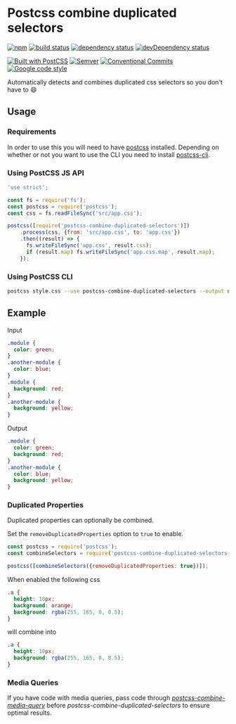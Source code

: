 # Postcss combine duplicated selectors

<!-- current project status -->

[![npm](https://img.shields.io/npm/v/postcss-combine-duplicated-selectors.svg)](https://www.npmjs.com/package/postcss-combine-duplicated-selectors)
[![build status](https://github.com/ChristianMurphy/postcss-combine-duplicated-selectors/workflows/CI/badge.svg)](https://github.com/ChristianMurphy/postcss-combine-duplicated-selectors/actions)
[![dependency status](https://david-dm.org/ChristianMurphy/postcss-combine-duplicated-selectors.svg)](https://david-dm.org/ChristianMurphy/postcss-combine-duplicated-selectors)
[![devDependency status](https://david-dm.org/ChristianMurphy/postcss-combine-duplicated-selectors/dev-status.svg)](https://david-dm.org/ChristianMurphy/postcss-combine-duplicated-selectors?type=dev)

<!-- standards and technologies used in project -->

[![Built with PostCSS](https://img.shields.io/badge/built_with-postcss-blue.svg)](http://postcss.org/)
[![Semver](https://img.shields.io/badge/SemVer-2.0.0-green.svg)](http://semver.org/spec/v2.0.0.html)
[![Conventional Commits](https://img.shields.io/badge/Conventional%20Commits-1.0.0-green.svg)](https://conventionalcommits.org)
[![Google code style](https://img.shields.io/badge/code_style-Google-brightgreen.svg?style=flat)](https://google.github.io/styleguide/jsguide.html)

Automatically detects and combines duplicated css selectors so you don't have to
:smile:

## Usage

### Requirements

In order to use this you will need to have [postcss](https://github.com/postcss/postcss) installed. Depending on whether or not you want to use the CLI you need to install [postcss-cli](https://github.com/postcss/postcss-cli).

### Using PostCSS JS API

```js
'use strict';

const fs = require('fs');
const postcss = require('postcss');
const css = fs.readFileSync('src/app.css');

postcss([require('postcss-combine-duplicated-selectors')])
    .process(css, {from: 'src/app.css', to: 'app.css'})
    .then((result) => {
      fs.writeFileSync('app.css', result.css);
      if (result.map) fs.writeFileSync('app.css.map', result.map);
    });
```

### Using PostCSS CLI

```sh
postcss style.css --use postcss-combine-duplicated-selectors --output newcss.css
```

## Example

Input

```css
.module {
  color: green;
}
.another-module {
  color: blue;
}
.module {
  background: red;
}
.another-module {
  background: yellow;
}
```

Output

```css
.module {
  color: green;
  background: red;
}
.another-module {
  color: blue;
  background: yellow;
}
```

### Duplicated Properties

Duplicated properties can optionally be combined.

Set the `removeDuplicatedProperties` option to `true` to enable.

```js
const postcss = require('postcss');
const combineSelectors = require('postcss-combine-duplicated-selectors');

postcss([combineSelectors({removeDuplicatedProperties: true})]);
```

When enabled the following css

```css
.a {
  height: 10px;
  background: orange;
  background: rgba(255, 165, 0, 0.5);
}
```

will combine into

```css
.a {
  height: 10px;
  background: rgba(255, 165, 0, 0.5);
}
```

### Media Queries

If you have code with media queries, pass code through [_postcss-combine-media-query_](https://github.com/SassNinja/postcss-combine-media-query) before _postcss-combine-duplicated-selectors_ to ensure optimal results.
